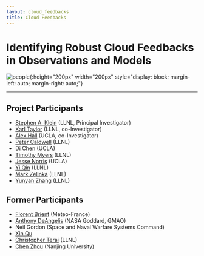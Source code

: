 ```yaml
--- 
layout: cloud_feedbacks 
title: Cloud Feedbacks 
---
```

# Identifying Robust Cloud Feedbacks in Observations and Models 

![people]({{site.baseurl}}/projects/cloud_feedbacks/people.svg){:height="200px" width="200px" style="display: block; margin-left: auto; margin-right: auto;"}

---
## Project Participants

* [Stephen A. Klein](https://people.llnl.gov/klein21) (LLNL, Principal Investigator) 
* [Karl Taylor](https://pcmdi.llnl.gov/staff/taylor/karlcv.html) (LLNL, co-Investigator) 
* [Alex Hall](https://dept.atmos.ucla.edu/alexhall) (UCLA, co-Investigator) 
* [Peter Caldwell](https://pcmdi.llnl.gov/staff/caldwell/index.html) (LLNL)
* [Di Chen](https://dept.atmos.ucla.edu/alexhall/people/di-chen) (UCLA) 
* [Timothy Myers](https://sites.google.com/site/myerstimothy/) (LLNL) 
* [Jesse Norris](https://dept.atmos.ucla.edu/alexhall/people/jesse-norris) (UCLA) 
* [Yi Qin](https://people.llnl.gov/qin4) (LLNL)
* [Mark Zelinka](https://markdzelinka.wordpress.com/) (LLNL) 
* [Yunyan Zhang](https://pls.llnl.gov/people/staff-bios/aeed/zhang-y) (LLNL) 

## Former Participants

* [Florent Brient](http://www.umr-cnrm.fr/spip.php?article1046&lang=fr) (Meteo-France) 
* [Anthony DeAngelis](https://scholar.google.com/citations?user=pzDevCsAAAAJ&hl=en) (NASA Goddard, GMAO) 
* Neil Gordon (Space and Naval Warfare Systems Command) 
* [Xin Qu](https://scholar.google.com/citations?user=48Cp-LoAAAAJ&hl=en)
* [Christopher Terai](https://scholar.google.com/citations?user=jHE9srIAAAAJ&hl=en) (LLNL) 
* [Chen Zhou](https://scholar.google.com/citations?user=Ot_6YukAAAAJ&hl=en) (Nanjing University)
